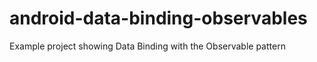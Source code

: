 # android-data-binding-observables

Example project showing Data Binding with the Observable pattern
